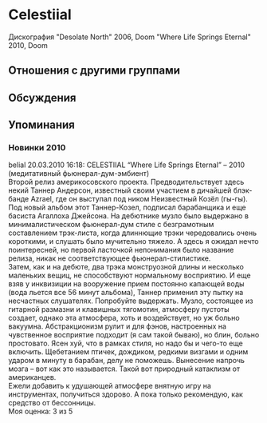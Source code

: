# Celestiial

Дискография
"Desolate North" 2006, Doom
"Where Life Springs Eternal" 2010, Doom

## Отношения с другими группами


## Обсуждения


## Упоминания

### Новинки 2010

belial 20.03.2010 16:18:
CELESTIIAL “Where Life Springs Eternal” – 2010 (медитативный фьюнерал-дум-эмбиент)<BR>Второй релиз америкосовского проекта. Предводительствует здесь некий Таннер Андерсон, известный своим участием в дичайшей блэк-банде Azrael, где он выступал под ником Неизвестный Козёл (гы-гы). Под новый альбом этот Таннер-Козел, подписал барабанщика и еще басиста Агаллоха Джейсона. На дебютнике музло было выдержано в минималистическом фьюнерал-дум стиле с безграмотным составлением трэк-листа, когда длиннющие трэки чередовались очень короткими, и слушать было мучительно тяжело. А здесь я ожидал нечто поинтересней, но первой ласточкой непонимания было название релиза, никак не соответствующее фьюнерал-стилистике. <BR>Затем, как и на дебюте, два трэка монструозной длины и несколько маленьких вещиц, не способствуют нормальному восприятию. И еще взяв у инквизиции на вооружение прием постоянно капающей воды (вода льется все 56 минут альбома), Таннер применил эту пытку на несчастных слушателях. Попробуйте выдержать. Музло, состоящее из гитарной размазни и клавишных тягомотин, атмосферу пустоты создает, однако эта атмосфера, хоть и воздействует, но уж больно вакуумна. Абстракционизм рулит и для фэнов, настроенных на чувственное восприятие подходит (я сам такой бываю), но блин, больно простовато. Ясен хуй, что в рамках стиля, но надо бы и чего-то еще включить. Щебетанием птичек, дождиком, редкими визгами и одним ударом в минуту в барабан, делу не поможешь. Вынесение напрочь мозга – вот как это называется. Такой вот природный катаклизм от американцев. <BR>Ежели добавить к удушающей атмосфере внятную игру на инструментах, получиться здорово. А пока только рекомендую, как средство от бессонницы.<BR>Моя оценка: 3 из 5     <BR>


